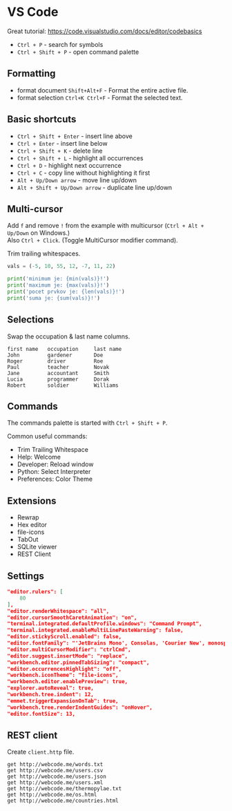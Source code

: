 # VS Code

Great tutorial: https://code.visualstudio.com/docs/editor/codebasics

- `Ctrl + P` - search for symbols
- `Ctrl + Shift + P` - open command palette

## Formatting

- format document `Shift+Alt+F` - Format the entire active file.
- format selection `Ctrl+K Ctrl+F` - Format the selected text.

## Basic shortcuts

- `Ctrl + Shift + Enter` - insert line above
- `Ctrl + Enter` - insert line below
- `Ctrl + Shift + K` - delete line
- `Ctrl + Shift + L` - highlight all occurrences
- `Ctrl + D` - highlight next occurrence
- `Ctrl + C` - copy line without highlighting it first
- `Alt + Up/Down arrow` - move line up/down
- `Alt + Shift + Up/Down arrow` - duplicate line up/down


## Multi-cursor

Add `f` and remove `!` from the example with multicursor (`Ctrl + Alt + Up/Down` on Windows.)  
Also `Ctrl + Click`.  (Toggle MultiCursor modifier command).

Trim trailing whitespaces.  

```python
vals = (-5, 10, 55, 12, -7, 11, 22)

print('minimum je: {min(vals)}!') 
print('maximum je: {max(vals)}!')   
print('pocet prvkov je: {len(vals)}!')            
print('suma je: {sum(vals)}!')
```

## Selections

Swap the occupation & last name columns.  

```
first name   occupation     last name  
John         gardener       Doe
Roger        driver         Roe
Paul         teacher        Novak
Jane         accountant     Smith
Lucia        programmer     Dorak
Robert       soldier        Williams
```

## Commands 

The commands palette is started with `Ctrl + Shift + P`.  

Common useful commands: 

- Trim Trailing Whitespace
- Help: Welcome
- Developer: Reload window
- Python: Select Interpreter
- Preferences: Color Theme


## Extensions

- Rewrap
- Hex editor
- file-icons
- TabOut
- SQLite viewer
- REST Client


## Settings 

```json
"editor.rulers": [
    80
],
"editor.renderWhitespace": "all",
"editor.cursorSmoothCaretAnimation": "on",
"terminal.integrated.defaultProfile.windows": "Command Prompt",
"terminal.integrated.enableMultiLinePasteWarning": false,
"editor.stickyScroll.enabled": false,
"editor.fontFamily": "'JetBrains Mono', Consolas, 'Courier New', monospace",
"editor.multiCursorModifier": "ctrlCmd",
"editor.suggest.insertMode": "replace",
"workbench.editor.pinnedTabSizing": "compact",
"editor.occurrencesHighlight": "off",
"workbench.iconTheme": "file-icons",
"workbench.editor.enablePreview": true,
"explorer.autoReveal": true,
"workbench.tree.indent": 12,
"emmet.triggerExpansionOnTab": true,
"workbench.tree.renderIndentGuides": "onHover",
"editor.fontSize": 13,
```

## REST client

Create `client.http` file.  

```
get http://webcode.me/words.txt
get http://webcode.me/users.csv
get http://webcode.me/users.json
get http://webcode.me/users.xml
get http://webcode.me/thermopylae.txt
get http://webcode.me/os.html
get http://webcode.me/countries.html
```

